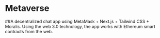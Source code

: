# Metaverse
##A decentralized chat app using MetaMask + Next.js + Tailwind CSS + Moralis.
Using the web 3.0 technology, the app works with Ethereum smart contracts from the web.

